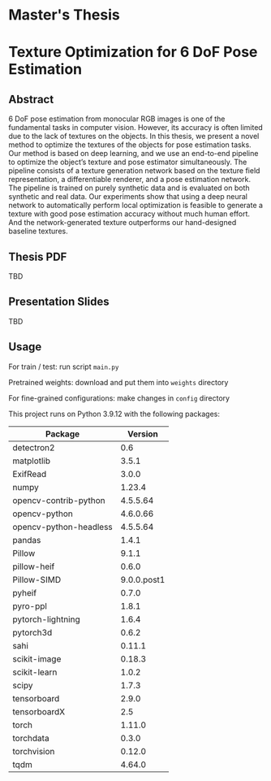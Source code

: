 # **Master's Thesis**

# Texture Optimization for 6 DoF Pose Estimation

## Abstract

6 DoF pose estimation from monocular RGB images is one of the fundamental tasks in computer vision. However, its accuracy is often limited due to the lack of textures on the objects. In this thesis, we present a novel method to optimize the textures of the objects for pose estimation tasks. Our method is based on deep learning, and we use an end-to-end pipeline to optimize the object’s texture and pose estimator simultaneously. The pipeline consists of a texture generation network based on the texture field representation, a differentiable renderer, and a pose estimation network. The pipeline is trained on purely synthetic data and is evaluated on both synthetic and real data. Our experiments show that using a deep neural network to automatically perform local optimization is feasible to generate a texture with good pose estimation accuracy without much human effort. And the network-generated texture outperforms our hand-designed baseline textures.

## Thesis PDF

TBD

## Presentation Slides

TBD

## Usage

For train / test: run script `main.py`

Pretrained weights: download and put them into `weights` directory

For fine-grained configurations: make changes in `config` directory

This project runs on Python 3.9.12 with the following packages:

| Package                | Version     |
|------------------------|-------------|
| detectron2             | 0.6         |
| matplotlib             | 3.5.1       |
| ExifRead               | 3.0.0       |
| numpy                  | 1.23.4      |
| opencv-contrib-python  | 4.5.5.64    |
| opencv-python          | 4.6.0.66    |
| opencv-python-headless | 4.5.5.64    |
| pandas                 | 1.4.1       |
| Pillow                 | 9.1.1       |
| pillow-heif            | 0.6.0       |
| Pillow-SIMD            | 9.0.0.post1 |
| pyheif                 | 0.7.0       |
| pyro-ppl               | 1.8.1       |
| pytorch-lightning      | 1.6.4       |
| pytorch3d              | 0.6.2       |
| sahi                   | 0.11.1      |
| scikit-image           | 0.18.3      |
| scikit-learn           | 1.0.2       |
| scipy                  | 1.7.3       |
| tensorboard            | 2.9.0       |
| tensorboardX           | 2.5         |
| torch                  | 1.11.0      |
| torchdata              | 0.3.0       |
| torchvision            | 0.12.0      |
| tqdm                   | 4.64.0      |
